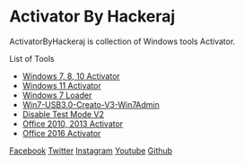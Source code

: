 # Activator By Hackeraj
ActivatorByHackeraj is collection of Windows tools Activator.

List of Tools
   * [Windows 7, 8, 10 Activator](https://www.facebook.com/ItsMeHackeraj/)
   * [Windows 11 Activator](https://www.facebook.com/ItsMeHackeraj/)
   * [Windows 7 Loader](https://github.com/HackerajOfficial/ActivatorByHackeraj/blob/main/Windows%207%20Loader.zip)
   * [Win7-USB3.0-Creato-V3-Win7Admin](https://github.com/HackerajOfficial/ActivatorByHackeraj/blob/main/Win7-USB3.0-Creator-V3-Win7Admin.zip)
   * [Disable Test Mode V2](https://www.facebook.com/Hackeraj/)
   * [Office 2010, 2013 Activator](https://www.facebook.com/Hackeraj/)
   * [Office 2016 Activator](https://www.facebook.com/Hackeraj/)

[Facebook](https://www.facebook.com/ItsMeHackeraj/)
[Twitter](https://twitter.com/Hackeraj_np/)
[Instagram](https://www.instagram.com/hackeraj/)
[Youtube](https://www.youtube.com/c/HackerajOfficial/)
[Github](https://www.github.com/HackerajOfficial/)
